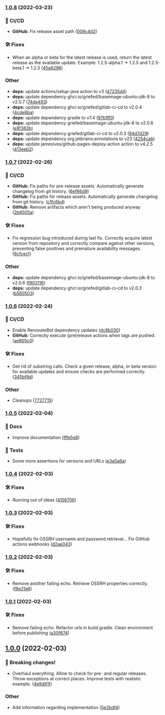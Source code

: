 ### [1.0.8](https://git.griefed.de/Griefed/VersionChecker/compare/1.0.7...1.0.8) (2022-03-23)


### 🦊 CI/CD

* **GitHub:** Fix release asset path ([009c4d2](https://git.griefed.de/Griefed/VersionChecker/commit/009c4d24cbefe9787f300130e0fc935704884465))


### 🛠 Fixes

* When an alpha or beta for the latest release is used, return the latest release as the available update. Example: 1.2.5-alpha.1 -> 1.2.5 and 1.2.5-beta.1 -> 1.2.5 ([45a6296](https://git.griefed.de/Griefed/VersionChecker/commit/45a6296b68d5df3c98cf6e362306543bf3fc3d98))


### Other

* **deps:** update actions/setup-java action to v3 ([47235d4](https://git.griefed.de/Griefed/VersionChecker/commit/47235d483f2a4e61588c9821c907121b29262614))
* **deps:** update dependency ghcr.io/griefed/baseimage-ubuntu-jdk-8 to v2.0.7 ([74de493](https://git.griefed.de/Griefed/VersionChecker/commit/74de49380198a9c4c9c011aaba89730d7c8ac996))
* **deps:** update dependency ghcr.io/griefed/gitlab-ci-cd to v2.0.4 ([4cde6ba](https://git.griefed.de/Griefed/VersionChecker/commit/4cde6ba496d38f460e633e8ef899ebee1137f0be))
* **deps:** update dependency gradle to v7.4 ([97b1ff0](https://git.griefed.de/Griefed/VersionChecker/commit/97b1ff004b4a97e20dec516cfd0586dd24ddb7e8))
* **deps:** update dependency griefed/baseimage-ubuntu-jdk-8 to v2.0.6 ([e8f363b](https://git.griefed.de/Griefed/VersionChecker/commit/e8f363b75fe62baa3825709e98ac5523812fe374))
* **deps:** update dependency griefed/gitlab-ci-cd to v2.0.3 ([94d7d29](https://git.griefed.de/Griefed/VersionChecker/commit/94d7d29b44285073039bc18d27c5aef0ba5341df))
* **deps:** update dependency org.jetbrains:annotations to v23 ([4254cab](https://git.griefed.de/Griefed/VersionChecker/commit/4254cab598455dd1ee8be64ae08a307b13ff9657))
* **deps:** update jamesives/github-pages-deploy-action action to v4.2.5 ([413eeb2](https://git.griefed.de/Griefed/VersionChecker/commit/413eeb2256d6772a0fe44b6218dbc6ab2c620b22))

### [1.0.7](https://git.griefed.de/Griefed/VersionChecker/compare/1.0.6...1.0.7) (2022-02-26)


### 🦊 CI/CD

* **GitHub:** Fix paths for pre-release assets. Automatically generate changelog from git history. ([6ef66d9](https://git.griefed.de/Griefed/VersionChecker/commit/6ef66d93b090767d05ddccb3b5ab524ab23de33b))
* **GitHub:** Fix paths for release assets. Automatically generate changelog from git history. ([c1fc6bd](https://git.griefed.de/Griefed/VersionChecker/commit/c1fc6bdd8629184c7811306953ae06c0a3d2f947))
* **GitHub:** Remove artifacts which aren't being produced anyway ([2b8505a](https://git.griefed.de/Griefed/VersionChecker/commit/2b8505ad67fb56599ef145868a2dab9ddd1c24ae))


### 🛠 Fixes

* Fix regression bug introduced during last fix. Correctly acquire latest version from repository and correctly compare against other versions, preventing false positives and premature availability messages. ([6cfcecf](https://git.griefed.de/Griefed/VersionChecker/commit/6cfcecf2d7936cc6dd515dcb2d8839b29ea04286))


### Other

* **deps:** update dependency ghcr.io/griefed/baseimage-ubuntu-jdk-8 to v2.0.6 ([f903116](https://git.griefed.de/Griefed/VersionChecker/commit/f90311660e53e839cd88a366e35da8fcf7e75f88))
* **deps:** update dependency ghcr.io/griefed/gitlab-ci-cd to v2.0.3 ([b560503](https://git.griefed.de/Griefed/VersionChecker/commit/b5605032a9669f4f70fdfcac0d5712ac58894667))

### [1.0.6](https://git.griefed.de/Griefed/VersionChecker/compare/1.0.5...1.0.6) (2022-02-24)


### 🦊 CI/CD

* Enable RenovateBot dependency updates ([dc8b030](https://git.griefed.de/Griefed/VersionChecker/commit/dc8b03088fb82c074050c9c00e72b90bf2f913e6))
* **GitHub:** Correctly execute (pre)release actions when tags are pushed. ([ae605c0](https://git.griefed.de/Griefed/VersionChecker/commit/ae605c07a5dbf8d21c15047b834845c91a787020))


### 🛠 Fixes

* Get rid of substring calls. Check a given release, alpha, or beta version for available updates and ensure checks are performed correctly. ([345bf8d](https://git.griefed.de/Griefed/VersionChecker/commit/345bf8d8005bc842941d8bc8419f6e38df409fa6))


### Other

* Cleanups ([7727715](https://git.griefed.de/Griefed/VersionChecker/commit/77277151d33a216f742e1e0265a9f15ab2151a1f))

### [1.0.5](https://git.griefed.de/Griefed/VersionChecker/compare/1.0.4...1.0.5) (2022-02-04)


### 📔 Docs

* Improve documentation ([fffe5e8](https://git.griefed.de/Griefed/VersionChecker/commit/fffe5e8f085ea05c4a2189119034dc695edd4553))


### 🧪 Tests

* Some more assertions for versions and URLs ([e3a5a8a](https://git.griefed.de/Griefed/VersionChecker/commit/e3a5a8a7c43a68ae998444732710f30106f7f340))

### [1.0.4](https://git.griefed.de/Griefed/VersionChecker/compare/1.0.3...1.0.4) (2022-02-03)


### 🛠 Fixes

* Running out of ideas ([4156706](https://git.griefed.de/Griefed/VersionChecker/commit/415670698de6adf5635207314263f47a0ed8adbb))

### [1.0.3](https://git.griefed.de/Griefed/VersionChecker/compare/1.0.2...1.0.3) (2022-02-03)


### 🛠 Fixes

* Hopefully fix OSSRH username and password retrieval... Fix GitHub actions webhooks ([d2ae043](https://git.griefed.de/Griefed/VersionChecker/commit/d2ae0439af33d2db9823a351a7bdc8d9054492fd))

### [1.0.2](https://git.griefed.de/Griefed/VersionChecker/compare/1.0.1...1.0.2) (2022-02-03)


### 🛠 Fixes

* Remove another failing echo. Retrieve OSSRH properties correctly. ([f8e21e6](https://git.griefed.de/Griefed/VersionChecker/commit/f8e21e6c1f448c49ca58837ee8578a8c542ac64a))

### [1.0.1](https://git.griefed.de/Griefed/VersionChecker/compare/1.0.0...1.0.1) (2022-02-03)


### 🛠 Fixes

* Remove failing echo. Refactor urls in build.gradle. Clean environment before publishing ([a30f874](https://git.griefed.de/Griefed/VersionChecker/commit/a30f874e122891f65b8511c28fa240fd4a3a541f))

## [1.0.0](https://git.griefed.de/Griefed/VersionChecker/compare/...1.0.0) (2022-02-03)


### 🧨 Breaking changes!

* Overhaul everything. Allow to check for pre- and regular releases. Throw exceptions at correct places. Improve tests with realistic example. ([4e9d91f](https://git.griefed.de/Griefed/VersionChecker/commit/4e9d91f00355a965b52f590e587f1ac8b43d302d))


### Other

* Add information regarding implementation ([5e2bdf4](https://git.griefed.de/Griefed/VersionChecker/commit/5e2bdf4195dfc0278bba4c3e9e901ceb27900ee7))
